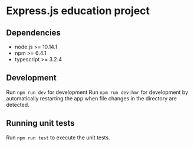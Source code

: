 # Express.js education project

## Dependencies
* node.js >= 10.14.1
* npm >= 6.4.1
* typescript >= 3.2.4

## Development

Run `npm run dev` for development
Run `npm run dev:hmr` for development by automatically restarting the app when file changes in the directory are detected.

## Running unit tests

Run `npm run test` to execute the unit tests.